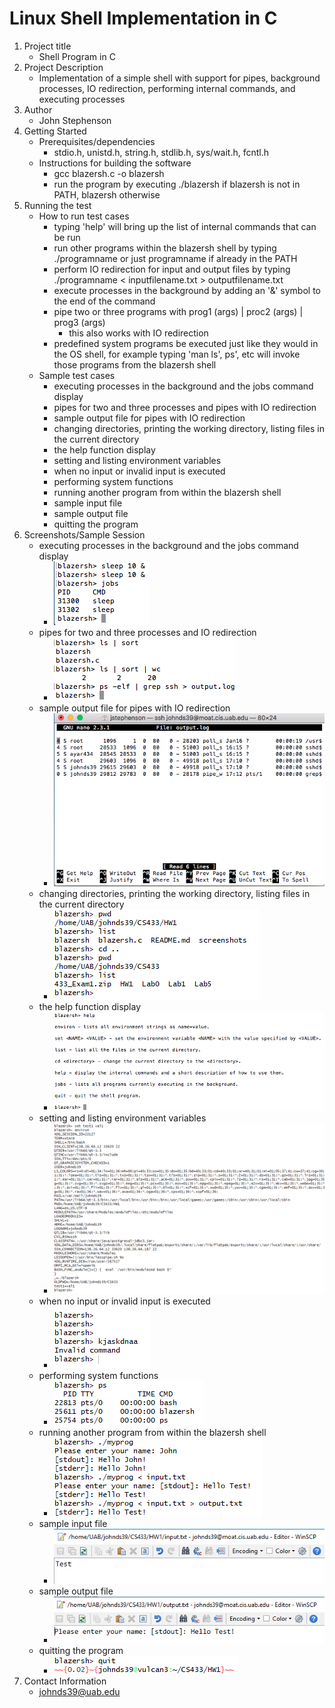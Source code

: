 # Linux Shell Implementation in C
1. Project title
    * Shell Program in C
2. Project Description
    * Implementation of a simple shell with support for pipes, background processes, IO redirection, performing internal commands, and executing processes
3. Author
    * John Stephenson
4. Getting Started
    * Prerequisites/dependencies
        * stdio.h, unistd.h, string.h, stdlib.h, sys/wait.h, fcntl.h
    * Instructions for building the software
        * gcc blazersh.c -o blazersh
        * run the program by executing ./blazersh if blazersh is not in PATH, blazersh otherwise
5. Running the test
    * How to run test cases
        * typing 'help' will bring up the list of internal commands that can be run
        * run other programs within the blazersh shell by typing ./programname or just programname if already in the PATH
        * perform IO redirection for input and output files by typing ./programname < inputfilename.txt > outputfilename.txt
        * execute processes in the background by adding an '&' symbol to the end of the command
        * pipe two or three programs with prog1 (args) | proc2 (args) | prog3 (args)
            * this also works with IO redirection   
        * predefined system programs be executed just like they would in the OS shell, for example typing 'man ls', ps', etc will invoke those programs from the blazersh shell
    * Sample test cases
        * executing processes in the background and the jobs command display
        * pipes for two and three processes and pipes with IO redirection
        * sample output file for pipes with IO redirection
        * changing directories, printing the working directory, listing files in the current directory
        * the help function display
        * setting and listing environment variables
        * when no input or invalid input is executed
        * performing system functions
        * running another program from within the blazersh shell
        * sample input file
        * sample output file
        * quitting the program
6. Screenshots/Sample Session
    * executing processes in the background and the jobs command display
        * ![jobs](screenshots/jobs.png)   
    * pipes for two and three processes and IO redirection
        * ![pipes](screenshots/pipes.png) 
    * sample output file for pipes with IO redirection
        * ![pipesIO](screenshots/pipesIO.png)
    * changing directories, printing the working directory, listing files in the current directory
        * ![cd_pwd_list](screenshots/cd_pwd_list.png)
    * the help function display
        * ![help](screenshots/help.png)
    * setting and listing environment variables
        * ![environ](screenshots/set_environ.png) 
    * when no input or invalid input is executed
        * ![invalid](screenshots/invalid_noinput.png)
    * performing system functions
        * ![system](screenshots/system_functions.png)
    * running another program from within the blazersh shell
        * ![myprog](screenshots/myprog.png)
    * sample input file
        * ![input](screenshots/input_file.png)
    * sample output file
        * ![output](screenshots/output_result.png)
    * quitting the program
        * ![quit](screenshots/quit.png)
8. Contact Information
    * johnds39@uab.edu
